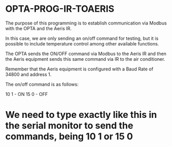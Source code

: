 # OPTA-PROG-IR-TOAERIS

The purpose of this programming is to establish communication via Modbus with the OPTA and the Aeris IR.

In this case, we are only sending an on/off command for testing, but it is possible to include temperature control among other available functions.

The OPTA sends the ON/OFF command via Modbus to the Aeris IR and then the Aeris equipment sends this same command via IR to the air conditioner.

Remember that the Aeris equipment is configured with a Baud Rate of 34800 and address 1.

The on/off command is as follows:

10 1 - ON
15 0 - OFF

# We need to type exactly like this in the serial monitor to send the commands, being 10 1 or 15 0
